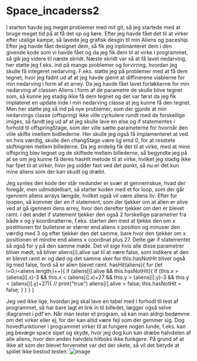 # Space_incaderss2
I starten havde jeg meget problemer med mit git, så jeg startede med at bruge meget tid på at få det op og køre. Efter jeg havde fået det til at virker efter utalige kampe, så lavede jeg grafisk desgin til min Aliens og paceship.
Efter jeg havde fået designet dem, så fik jeg inplimanteret dem i den givende kode som vi havde fået og da jeg fik dem til at virke i programmet, så gik jeg videre til næste skridt. 
Næste skridt var så at få lavet nedarving, her støtte jeg f.eks. ind på mange problemer og forvirring, hvordan jeg skulle få integeret nedarving. F.eks. støtte jeg på problemer med at få dem tegnet, hvor jeg fadnt ud af at jeg havde glemt at diffinerene viablerne for min nedarving i form af et arrey.
Da jeg havde fået lavet forløkkerne for min nedarving af classen Aliens i form af de parametre de skulle blive tegnet som, så kunne jeg stadig ikke få dem tegnet og det var først da jeg fik implateret en update inde i min nedarving classe at jeg kunne få den tegnet.
Men her støtte jeg så ind på nye problemer, som der gjorde at min nedarvings classe (offspring) ikke ville cyrkulere rundt med de forskellige imiges, så fandt jeg ud af at jeg skulle lave en else og if statementes i forhold til offspringStage, som der ville sætte parameterne for hvornår den ville skifte imellem bidllederne. Her skulle jeg også få implamenteret at ved en hvis værdig, skulle den changStage være lig emd 0, for at resetete skiftnignen mellem billederne.
Da jeg endelig fik det til at virke, med at mine offspring blev tegnet og de skiftede mellem billederne, så begyndte jeg på at se om jeg kunne få deres hasHit metode til at virke, hvilket jeg stadig ikke har fpet til at virker, hvor jeg sidder fast ved det punkt, så nu er det kun mine aliens som der kan skudt og dræbt.

Jeg syntes den kode der står nedunder er svær at gennemskue, hvad der foregår, men udmiddelbart, så starter koden med et for loop, som der går igennem aliens arrays længde, hvilket også vil være aliens liv.
Efter for loopen, så kommer der en if statement, som der tjekker om at alien er alive ved at gå igennem dens arrey, hvor den derefter tjekker om den er blevet ramt.
I det andet if statement tjekker den også 2 forskellige parametrer fra både x og y koordinatterne, f.eks. starten den med at tjekke den om x postitionen for bulletsne er størrer end aliens x position og minuser den værdig med 3 og efter tjekker den det samme, bare hvor den tjekker om x positionen et mindre end aliens x coordinat plus 27. Dette gør if statementet så også for y på den samme møde.
Det vil sige hvis alle disse parametrer bliver mødt, så bliver aliens[i].alive sat til at være false, som indikere at den er blevet ramt er og død og det samme sker for this.hasNotHit bliver også lig med false, fordi så er alien blevet ramt. 
  hasHit(aliens){
        for (let i=0;i<aliens.length;i++){
            if (aliens[i].alive && this.hasNotHit){
                if (this.x > (aliens[i].x)-3 && this.x < (aliens[i].x)+27
                    && this.y > (aliens[i].y)-3 && this.y < (aliens[i].y)+27){
                   // print("true")
                    aliens[i].alive = false;
                    this.hasNotHit = false;
                }
            }
        }
    }

Jeg ved ikke lige, hvordan jeg skal lave en tabel med i forhodl til test af programmet, så har bare lagt et link in til billedet, lægger også selve diagramet i pdf'en.
Når man tester et program, så kan man aldrgi bedømme om det virker eller ej, for der kan altid være fejl som der gemmer sig.
Dog hovedfunktioner i programmet virker til at fungere nogen lunde, f.eks. kan jeg bevæge space sipet og skyde, hvor jeg dog kun kan dræbe halvdelen af alle aliens, hvor den anden halvdels hitboks ikke funkgere.
På grund af at ikke alt som der blevet forvenetet var det der skete, så vil det betyde at spillet ikke bestod testen.
![image](https://github.com/Twinbo/Space_incaderss2/assets/142229154/47b0701f-3f1c-4efe-90d0-1f48530cc646)
    
